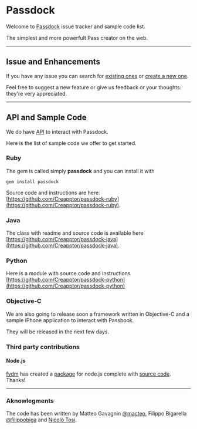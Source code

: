 # Passdock

Welcome to [Passdock](http://api.passdock.com) issue tracker and sample code list.

The simplest and more powerfult Pass creator on the web.

----

## Issue and Enhancements

If you have any issue you can search for [existing ones](https://github.com/Creapptor/passdock/issues) or [create a new one](https://github.com/Creapptor/passdock/issues/new).

Feel free to suggest a new feature or give us feedback or your thoughts: they're very appreciated.

----

## API and Sample Code

We do have [API](https://api.passdock.com/api) to interact with Passdock.

Here is the list of sample code we offer to get started.

### Ruby

The gem is called simply **passdock** and you can install it with 

    gem install passdock
    
Source code and instructions are here: [https://github.com/Creapptor/passdock-ruby](https://github.com/Creapptor/passdock-ruby).

### Java

The class with readme and source code is available here [https://github.com/Creapptor/passdock-java](https://github.com/Creapptor/passdock-java).

### Python

Here is a module with source code and instructions [https://github.com/Creapptor/passdock-python](https://github.com/Creapptor/passdock-python)

### Objective-C

We are also going to release soon a framework written in Objective-C and a sample iPhone application to interact with Passbook.

They will be released in the next few days.

### Third party contributions

#### Node.js

[fvdm](https://github.com/fvdm) has created a [package](https://npmjs.org/package/passdock) for node.js complete with [source code](https://github.com/fvdm/nodejs-passdock).
Thanks!


----
### Aknowlegments


The code has been written by Matteo Gavagnin [@macteo](http://twitter.com/macteo), Filippo Bigarella [@filippobiga](http://twitter.com/filippobiga) and [Nicolò Tosi](https://github.com/nick-mobfarm).
